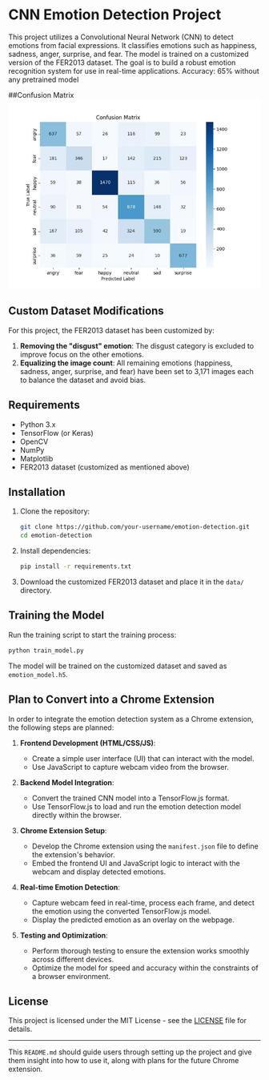 

# CNN Emotion Detection Project

This project utilizes a Convolutional Neural Network (CNN) to detect emotions from facial expressions. It classifies emotions such as happiness, sadness, anger, surprise, and fear. The model is trained on a customized version of the FER2013 dataset. The goal is to build a robust emotion recognition system for use in real-time applications.
Accuracy: 65% without any pretrained model

##Confusion Matrix
![Demo Image](confusionMatrix65%.jpeg)
## Custom Dataset Modifications

For this project, the FER2013 dataset has been customized by:

1. **Removing the "disgust" emotion**: The disgust category is excluded to improve focus on the other emotions.
2. **Equalizing the image count**: All remaining emotions (happiness, sadness, anger, surprise, and fear) have been set to 3,171 images each to balance the dataset and avoid bias.

## Requirements

- Python 3.x
- TensorFlow (or Keras)
- OpenCV
- NumPy
- Matplotlib
- FER2013 dataset (customized as mentioned above)

## Installation

1. Clone the repository:
    ```bash
    git clone https://github.com/your-username/emotion-detection.git
    cd emotion-detection
    ```

2. Install dependencies:
    ```bash
    pip install -r requirements.txt
    ```

3. Download the customized FER2013 dataset and place it in the `data/` directory.

## Training the Model

Run the training script to start the training process:
```bash
python train_model.py
```

The model will be trained on the customized dataset and saved as `emotion_model.h5`.

## Plan to Convert into a Chrome Extension

In order to integrate the emotion detection system as a Chrome extension, the following steps are planned:

1. **Frontend Development (HTML/CSS/JS)**:
    - Create a simple user interface (UI) that can interact with the model.
    - Use JavaScript to capture webcam video from the browser.

2. **Backend Model Integration**:
    - Convert the trained CNN model into a TensorFlow.js format.
    - Use TensorFlow.js to load and run the emotion detection model directly within the browser.

3. **Chrome Extension Setup**:
    - Develop the Chrome extension using the `manifest.json` file to define the extension's behavior.
    - Embed the frontend UI and JavaScript logic to interact with the webcam and display detected emotions.

4. **Real-time Emotion Detection**:
    - Capture webcam feed in real-time, process each frame, and detect the emotion using the converted TensorFlow.js model.
    - Display the predicted emotion as an overlay on the webpage.

5. **Testing and Optimization**:
    - Perform thorough testing to ensure the extension works smoothly across different devices.
    - Optimize the model for speed and accuracy within the constraints of a browser environment.

## License

This project is licensed under the MIT License - see the [LICENSE](LICENSE) file for details.

---

This `README.md` should guide users through setting up the project and give them insight into how to use it, along with plans for the future Chrome extension.
